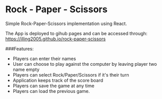 # Rock - Paper - Scissors 

Simple Rock-Paper-Scissors implementation using React.

The App is deployed to gihub pages and can be accessed through:
https://illing2005.github.io/rock-paper-scissors

###Features:
- Players can enter their names
- User can choose to play against the computer by leaving player two name empty
- Players can select Rock/Paper/Scissors if it's their turn
- Application keeps track of the score board
- Players can save the game at any time
- Players can load the previous game.

